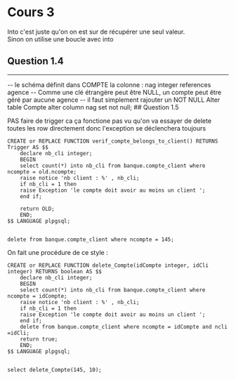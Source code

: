 # Cours 3

Into c'est juste qu'on on est sur de récupérer une seul valeur.  
Sinon on utilise une boucle avec into

## Question 1.4
---------------
-- le schéma définit dans COMPTE la colonne : nag integer references agence
-- Comme une clé étrangère peut être NULL, un compte peut être géré par aucune agence
-- il faut simplement rajouter un NOT NULL
Alter table Compte alter column nag set not null;
## Question 1.5

PAS faire de trigger ca ça fonctione pas vu qu'on va essayer de delete toutes les row directement donc l'exception se déclenchera toujours 
```
CREATE or REPLACE FUNCTION verif_compte_belongs_to_client() RETURNS Trigger AS $$
	declare nb_cli integer;
    BEGIN
   	select count(*) into nb_cli from banque.compte_client where ncompte = old.ncompte;
	raise notice 'nb client : %' , nb_cli;
	if nb_cli = 1 then
	raise Exception 'le compte doit avoir au moins un client ';
	end if;

	return OLD;
    END;
$$ LANGUAGE plpgsql;


delete from banque.compte_client where ncompte = 145;
```

On fait une procédure de ce style :  

```
CREATE or REPLACE FUNCTION delete_Compte(idCompte integer, idCli integer) RETURNS boolean AS $$
	declare nb_cli integer;
    BEGIN
   	select count(*) into nb_cli from banque.compte_client where ncompte = idCompte;
	raise notice 'nb client : %' , nb_cli;
	if nb_cli = 1 then
	raise Exception 'le compte doit avoir au moins un client ';
	end if;
	delete from banque.compte_client where ncompte = idCompte and ncli =idCli;
	return true;
    END;
$$ LANGUAGE plpgsql;


select delete_Compte(145, 10);
```